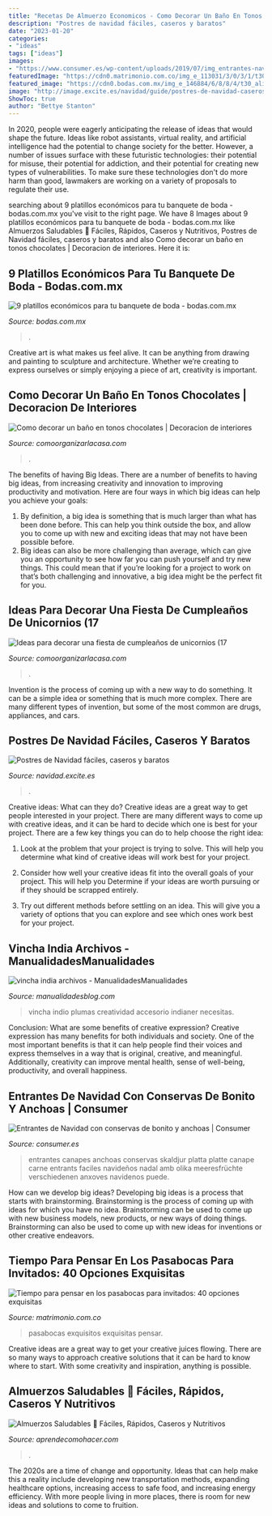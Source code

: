 ```yaml
---
title: "Recetas De Almuerzo Economicos - Como Decorar Un Baño En Tonos Chocolates"
description: "Postres de navidad fáciles, caseros y baratos"
date: "2023-01-20"
categories:
- "ideas"
tags: ["ideas"]
images:
- "https://www.consumer.es/wp-content/uploads/2019/07/img_entrantes-navidad-conservas-hd.jpg"
featuredImage: "https://cdn0.matrimonio.com.co/img_e_113031/3/0/3/1/t30_2334522335_10_113031.jpg"
featured_image: "https://cdn0.bodas.com.mx/img_e_146884/6/8/8/4/t30_alimentos-11_5_146884.jpg"
image: "http://image.excite.es/navidad/guide/postres-de-navidad-caseros-faciles-baratos-sin-horno-default.jpg"
ShowToc: true
author: "Bettye Stanton"
---
```



In 2020, people were eagerly anticipating the release of ideas that would shape the future. Ideas like robot assistants, virtual reality, and artificial intelligence had the potential to change society for the better. However, a number of issues surface with these futuristic technologies: their potential for misuse, their potential for addiction, and their potential for creating new types of vulnerabilities. To make sure these technologies don't do more harm than good, lawmakers are working on a variety of proposals to regulate their use.

	

		
searching about 9 platillos económicos para tu banquete de boda - bodas.com.mx you've visit to the right page. We have 8 Images about 9 platillos económicos para tu banquete de boda - bodas.com.mx like Almuerzos Saludables 🤤 Fáciles, Rápidos, Caseros y Nutritivos, Postres de Navidad fáciles, caseros y baratos and also Como decorar un baño en tonos chocolates | Decoracion de interiores. Here it is:
		
    
## 9 Platillos Económicos Para Tu Banquete De Boda - Bodas.com.mx

<img loading=lazy src="https://cdn0.bodas.com.mx/img_e_146884/6/8/8/4/t30_alimentos-11_5_146884.jpg" onerror="this.onerror=null;this.src='https://tse2.mm.bing.net/th?id=OIP.JwjGB1SCn-bj1LKHVb_b1wHaE8&amp;pid=15.1';" alt="9 platillos económicos para tu banquete de boda - bodas.com.mx">

_Source: bodas.com.mx_

>. 

	

Creative art is what makes us feel alive. It can be anything from drawing and painting to sculpture and architecture. Whether we’re creating to express ourselves or simply enjoying a piece of art, creativity is important.

    
## Como Decorar Un Baño En Tonos Chocolates | Decoracion De Interiores

<img loading=lazy src="http://comoorganizarlacasa.com/wp-content/uploads/2013/10/bano-en-chocolate-2.jpg" onerror="this.onerror=null;this.src='https://tse3.mm.bing.net/th?id=OIP.hT48HkGuVPWhW1fZjwWESwHaLH&amp;pid=15.1';" alt="Como decorar un baño en tonos chocolates | Decoracion de interiores">

_Source: comoorganizarlacasa.com_

>. 

	

The benefits of having Big Ideas.
There are a number of benefits to having big ideas, from increasing creativity and innovation to improving productivity and motivation. Here are four ways in which big ideas can help you achieve your goals: 
1. By definition, a big idea is something that is much larger than what has been done before. This can help you think outside the box, and allow you to come up with new and exciting ideas that may not have been possible before. 
2. Big ideas can also be more challenging than average, which can give you an opportunity to see how far you can push yourself and try new things. This could mean that if you’re looking for a project to work on that’s both challenging and innovative, a big idea might be the perfect fit for you. 

    
## Ideas Para Decorar Una Fiesta De Cumpleaños De Unicornios (17

<img loading=lazy src="http://comoorganizarlacasa.com/wp-content/uploads/2016/07/Ideas-para-decorar-una-fiesta-de-cumplea%C3%B1os-de-unicornios-17.jpg" onerror="this.onerror=null;this.src='https://tse2.mm.bing.net/th?id=OIP.xroDB_CyToZZy8AGk5UbswHaLL&amp;pid=15.1';" alt="Ideas para decorar una fiesta de cumpleaños de unicornios (17">

_Source: comoorganizarlacasa.com_

>. 

	

Invention is the process of coming up with a new way to do something. It can be a simple idea or something that is much more complex. There are many different types of invention, but some of the most common are drugs, appliances, and cars.

    
## Postres De Navidad Fáciles, Caseros Y Baratos

<img loading=lazy src="http://image.excite.es/navidad/guide/postres-de-navidad-caseros-faciles-baratos-sin-horno-default.jpg" onerror="this.onerror=null;this.src='https://tse2.mm.bing.net/th?id=OIP.qYvqXNOxVvuUEs212E2M5QHaD0&amp;pid=15.1';" alt="Postres de Navidad fáciles, caseros y baratos">

_Source: navidad.excite.es_

>. 

	

Creative ideas: What can they do?
Creative ideas are a great way to get people interested in your project. There are many different ways to come up with creative ideas, and it can be hard to decide which one is best for your project. There are a few key things you can do to help choose the right idea:
1. Look at the problem that your project is trying to solve. This will help you determine what kind of creative ideas will work best for your project.

2. Consider how well your creative ideas fit into the overall goals of your project. This will help you Determine if your ideas are worth pursuing or if they should be scrapped entirely.

3. Try out different methods before settling on an idea. This will give you a variety of options that you can explore and see which ones work best for your project.


    
## Vincha India Archivos - ManualidadesManualidades

<img loading=lazy src="http://www.manualidadesblog.com/wp-content/uploads/2014/09/accesorio.jpg" onerror="this.onerror=null;this.src='https://tse3.mm.bing.net/th?id=OIP.Dz2FhDDGDCKjm2SzJMdNRwHaKF&amp;pid=15.1';" alt="vincha india archivos - ManualidadesManualidades">

_Source: manualidadesblog.com_

>vincha indio plumas creatividad accesorio indianer necesitas. 

	

Conclusion: What are some benefits of creative expression?
Creative expression has many benefits for both individuals and society. One of the most important benefits is that it can help people find their voices and express themselves in a way that is original, creative, and meaningful. Additionally, creativity can improve mental health, sense of well-being, productivity, and overall happiness.

    
## Entrantes De Navidad Con Conservas De Bonito Y Anchoas | Consumer

<img loading=lazy src="https://www.consumer.es/wp-content/uploads/2019/07/img_entrantes-navidad-conservas-hd.jpg" onerror="this.onerror=null;this.src='https://tse2.mm.bing.net/th?id=OIP.9o4vYZsqZ4wbpWCe3E-26QHaE4&amp;pid=15.1';" alt="Entrantes de Navidad con conservas de bonito y anchoas | Consumer">

_Source: consumer.es_

>entrantes canapes anchoas conservas skaldjur platta platte canape carne entrants faciles navideños nadal amb olika meeresfrüchte verschiedenen anxoves navidenos puede. 

	

How can we develop big ideas?
Developing big ideas is a process that starts with brainstorming. Brainstorming is the process of coming up with ideas for which you have no idea. Brainstorming can be used to come up with new business models, new products, or new ways of doing things. Brainstorming can also be used to come up with new ideas for inventions or other creative endeavors.

    
## Tiempo Para Pensar En Los Pasabocas Para Invitados: 40 Opciones Exquisitas

<img loading=lazy src="https://cdn0.matrimonio.com.co/img_e_113031/3/0/3/1/t30_2334522335_10_113031.jpg" onerror="this.onerror=null;this.src='https://tse3.mm.bing.net/th?id=OIP.7YbbzgpRUvmKrX_3RVOfyQHaE8&amp;pid=15.1';" alt="Tiempo para pensar en los pasabocas para invitados: 40 opciones exquisitas">

_Source: matrimonio.com.co_

>pasabocas exquisitos exquisitas pensar. 

	

Creative ideas are a great way to get your creative juices flowing. There are so many ways to approach creative solutions that it can be hard to know where to start. With some creativity and inspiration, anything is possible.

    
## Almuerzos Saludables 🤤 Fáciles, Rápidos, Caseros Y Nutritivos

<img loading=lazy src="https://www.aprendecomohacer.com/wp-content/uploads/2019/11/IDEAS-ALMUERZOS-SANOS-1.png" onerror="this.onerror=null;this.src='https://tse4.mm.bing.net/th?id=OIP.T7glNxIB30rS7GAgUzqtFAHaEL&amp;pid=15.1';" alt="Almuerzos Saludables 🤤 Fáciles, Rápidos, Caseros y Nutritivos">

_Source: aprendecomohacer.com_

>. 

	

The 2020s are a time of change and opportunity. Ideas that can help make this a reality include developing new transportation methods, expanding healthcare options, increasing access to safe food, and increasing energy efficiency. With more people living in more places, there is room for new ideas and solutions to come to fruition.

